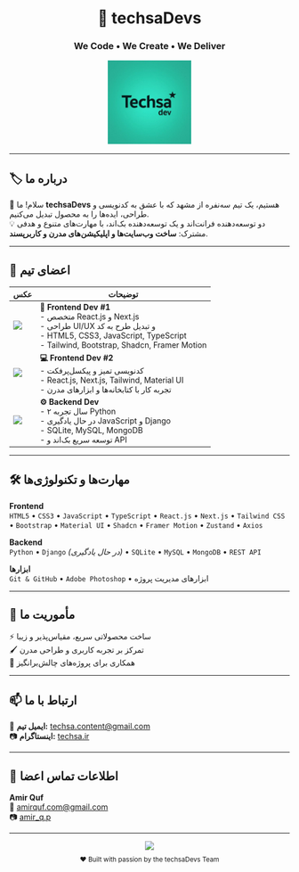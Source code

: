 <div align="center">

# 🚀 techsaDevs

### We Code • We Create • We Deliver

</div>



<div align="center">
  <img src="./techsaDevs.jpg" alt="techsaDevs Logo" width="150" />
</div>

---

## 🏷 درباره ما
👋 سلام! ما **techsaDevs** هستیم، یک تیم سه‌نفره از مشهد که با عشق به کدنویسی و طراحی، ایده‌ها را به محصول تبدیل می‌کنیم.  
💡 دو توسعه‌دهنده فرانت‌اند و یک توسعه‌دهنده بک‌اند، با مهارت‌های متنوع و هدفی مشترک: **ساخت وب‌سایت‌ها و اپلیکیشن‌های مدرن و کاربرپسند**.

---

## 👥 اعضای تیم

| عکس | توضیحات |
|------|---------|
| <img src="./type.gif" width="100"/>  | **🎨 Frontend Dev #1**<br>- متخصص React.js و Next.js<br>- طراحی UI/UX و تبدیل طرح به کد<br>- HTML5, CSS3, JavaScript, TypeScript<br>- Tailwind, Bootstrap, Shadcn, Framer Motion |
| <img src="https://media.giphy.com/media/WUlplcMpOCEmTGBtBW/giphy.gif" width="100"/> | **💻 Frontend Dev #2**<br>- کدنویسی تمیز و پیکسل‌پرفکت<br>- React.js, Next.js, Tailwind, Material UI<br>- تجربه کار با کتابخانه‌ها و ابزارهای مدرن |
| <img src="https://media.giphy.com/media/L8K62iTDkzGX6/giphy.gif" width="100"/> | **⚙ Backend Dev**<br>- ۲ سال تجربه Python<br>- در حال یادگیری JavaScript و Django<br>- SQLite, MySQL, MongoDB<br>- توسعه سریع بک‌اند و API |

---

## 🛠 مهارت‌ها و تکنولوژی‌ها

**Frontend**  
`HTML5` • `CSS3` • `JavaScript` • `TypeScript` • `React.js` • `Next.js` • `Tailwind CSS` • `Bootstrap` • `Material UI` • `Shadcn` • `Framer Motion` • `Zustand` • `Axios`

**Backend**  
`Python` • `Django` *(در حال یادگیری)* • `SQLite` • `MySQL` • `MongoDB` • `REST API`

**ابزارها**  
`Git & GitHub` • `Adobe Photoshop` • ابزارهای مدیریت پروژه

---

## 🎯 مأموریت ما
⚡ ساخت محصولاتی سریع، مقیاس‌پذیر و زیبا  
🖌 تمرکز بر تجربه کاربری و طراحی مدرن  
🤝 همکاری برای پروژه‌های چالش‌برانگیز  

---

## 📫 ارتباط با ما
📧 **ایمیل تیم:** techsa.content@gmail.com  
📷 **اینستاگرام:** [techsa.ir](https://instagram.com/techsa.ir)  

---

## 📌 اطلاعات تماس اعضا

**Amir Quf**  
📧 amirquf.com@gmail.com  
📷 [amir_q.p](https://instagram.com/amir_q.p)  

---

<div align="center">
  <img src="https://media.giphy.com/media/l0MYt5jPR6QX5pnqM/giphy.gif" width="250" />
  <br/>
  <sub>❤️ Built with passion by the techsaDevs Team</sub>
</div>
